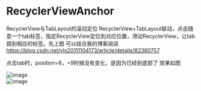 # RecyclerViewAnchor
RecyclerView与TabLayout的滚动定位
RecyclerView+TabLayout联动，点击随意一个tab标签，指定RecyclerView定位到对应位置，滑动RecyclerView，让tab跳到相应的标签。先上图
可以结合我的博客阅读 https://blog.csdn.net/yls20111104173/article/details/82380757

点击tab时，position=8，=9时候没有变化，是因为已经到底部了
效果如图


![image](https://github.com/qq675080677/RecyclerViewAnchor/blob/master/scroll.gif)  
![image](https://github.com/qq675080677/RecyclerViewAnchor/blob/master/click.gif)  

